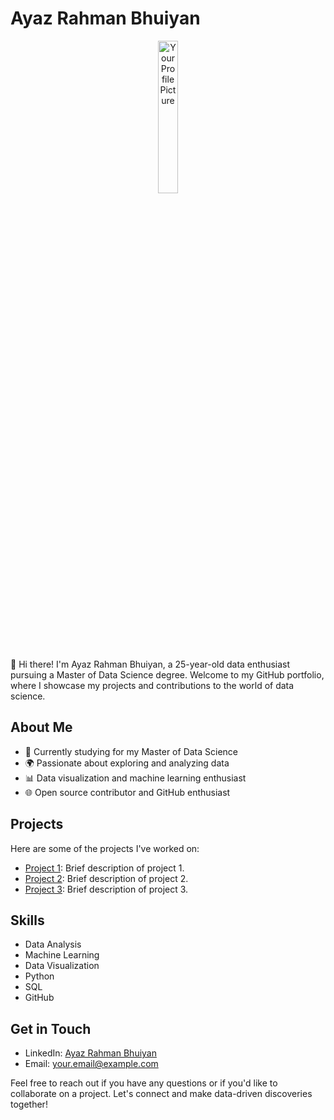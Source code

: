 # Ayaz Rahman Bhuiyan

<p align="center">
  <img src="[https://media.licdn.com/dms/image/D4D03AQHXU0e1-RIv5g/profile-displayphoto-shrink_400_400/0/1695093565456?e=1703116800&v=beta&t=geDpXSlOvE9oTf3rKu5zLZyouGVGSdIBYsspIehAw18](https://media.licdn.com/dms/image/C5603AQFo5mFaddTkEA/profile-displayphoto-shrink_400_400/0/1630832689490?e=1703721600&v=beta&t=x-bgG0uXnOGzlVNTiBNmWJQkVHvJvx2h9yzWtg6x2ZI)" alt="Your Profile Picture" style="width: 25%;">
</p>

👋 Hi there! I'm Ayaz Rahman Bhuiyan, a 25-year-old data enthusiast pursuing a Master of Data Science degree. Welcome to my GitHub portfolio, where I showcase my projects and contributions to the world of data science.

## About Me

- 🔬 Currently studying for my Master of Data Science
- 🌍 Passionate about exploring and analyzing data
- 📊 Data visualization and machine learning enthusiast
- 🌐 Open source contributor and GitHub enthusiast

## Projects

Here are some of the projects I've worked on:

- [Project 1](insert_project1_url_here): Brief description of project 1.
- [Project 2](insert_project2_url_here): Brief description of project 2.
- [Project 3](insert_project3_url_here): Brief description of project 3.

## Skills

- Data Analysis
- Machine Learning
- Data Visualization
- Python
- SQL
- GitHub

## Get in Touch

- LinkedIn: [Ayaz Rahman Bhuiyan](insert_linkedin_profile_url_here)
- Email: [your.email@example.com](mailto:your.email@example.com)

Feel free to reach out if you have any questions or if you'd like to collaborate on a project. Let's connect and make data-driven discoveries together!
